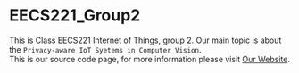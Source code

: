 # EECS221_Group2
This is Class EECS221 Internet of Things, group 2. Our main topic is about the `Privacy-aware IoT Syetems in Computer Vision`. <br>
This is our source code page, for more information please visit [Our Website](https://sites.google.com/view/eecs221group2/home).
